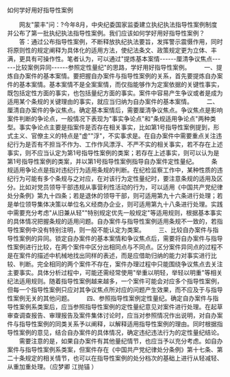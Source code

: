 如何学好用好指导性案例











　　网友"蒙丰"问：?今年8月，中央纪委国家监委建立执纪执法指导性案例制度并公布了第一批执纪执法指导性案例。我们应该如何学好用好指导性案例？
　　答：通过公布指导性案例，不断释放执纪执法要旨，发挥警示震慑作用，同时将原则性的规定阐释为具体化的适用方法，使纪法条文、政策规定更为立体、丰满，更具有可操作性。笔者认为，可以通过"提炼基本案情------厘清争议焦点------比较案例异同------参照定性量纪"的思路，学好用好指导性案例。
　　一、提炼自办案件的基本案情。要把握自办案件与指导性案例的关系，首先要提炼自办案件的基本案情。基本案情不是全案案情，而仅指能够作为定案依据的关键性事实，既包括定性方面的事实，也包括量纪方面的事实。案件中容易产生争议或者是成为适用某个条规的关键理由的事实，就应当归纳为自办案件的基本案情。
　　二、厘清自办案件的争议焦点。确定基本案情后，需要厘清争议焦点。争议焦点是影响案件判断的争论点，一般情况下表现为"事实争论点"和"条规适用争论点"两种类型。事实争论点主要是指案件是否存在相关事实，比如第1号指导性案例提到，形式主义、官僚主义的特点是"虚""浮"，不实事求是。在自办案件中需要重点关注违纪行为是否有不担当不作为、工作作风漂浮、不严不实的相关事实，若不存在上述事实，则不应当认定为第1号指导性案例的类案；若存在上述事实，则可以认为是第1号指导性案例的类案，并以第1号指导性案例指导自办案件定性量纪。
　　条规适用争论点是指对违纪行为适用条规的判断。在纪检监察工作中，某种性质的违纪行为可能有多个条规与之对应，在对该行为定性量纪时，要注意条规的适用及区分。比如对党员领导干部违规从事营利性活动的行为，可以适用《中国共产党纪律处分条例》第九十四条；若是退休的领导干部，则可适用第九十六条进行处理；若是单位领导集体决策以单位名义经商办企业，则可适用第九十八条进行处理。实践中需要充分考虑"从旧兼从轻""特别规定优先一般规定"等适用规则，根据基本事实的具体情况把握条规的适用问题。自办案件与指导性案例适用条规不一致的，若指导性案例中没有特别注明，则一般不能认定为类案。
　　三、比较自办案件与指导性案例的异同。锁定自办案件的基本案情和争议焦点后，需要将自办案件与指导性案例进行比较，在两个案件中区分出相同点与不同点。区分案件异同点的过程不是在案件的描述中机械地找出同样的表述，而是应借助归纳的能力对事实进行比较、判断。完全相同的两个案件不存在，案件办理过程中只能围绕争议焦点去关注主要事实。具体分析过程中，可能还需经常使用"举重以明轻，举轻以明重"等相关纪法适用规则。随着指导性案例越来越多，一个案件可能会对应多个指导性案例，但每一个指导性案例只应对其争议焦点所对应的问题产生效果，而不应及于与指导性案例无关的其他问题。
　　四、参照指导性案例定性量纪。确定自办案件与指导性案例系类案后，应当参照指导性案例的定性量纪意见对案件进行处理。在起草审查调查报告、审理报告及案件集体讨论时，应当对参照情况作出说明，对自办案件与指导性案例的同类关系予以阐释，以解释适用指导性案例的理由。同时根据指导性案例的意见，结合自办案件的具体情况，确定违纪违法行为的定性量纪结论。
　　需要注意的是，如果自办案件有其他量纪情节，也应当予以充分考虑。如自办案件与指导性案例系类案，但案件存在《中国共产党纪律处分条例》第十七条、第二十条规定的相关情节，也可以在指导性案例的处分档次的基础上进行从轻减轻、从重加重处理。（应梦卿
江抛锚 ）
